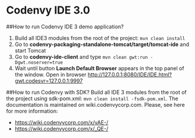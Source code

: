 # Codenvy IDE 3.0

##How to run Codenvy IDE 3 demo application?
1. Build all IDE3 modules from the root of the project: ```mvn clean install```
2. Go to **codenvy-packaging-standalone-tomcat/target/tomcat-ide** and start Tomcat
3. Go to **codenvy-ide-client** and type ```mvn clean gwt:run -Dgwt.noserver=true```
4. Wait until button **Launch Default Browser** appears in the top panel of the window.
Open in browser http://127.0.0.1:8080/IDE/IDE.html?gwt.codesvr=127.0.0.1:9997

##How to run Codenvy with SDK?
Build all IDE 3 modules from the root of the project using sdk-pom.xml: ```mvn clean install -fsdk-pom.xml```.
The documentation is maintained on wiki.codenvycorp.com. Please, see here for more information:
* https://wiki.codenvycorp.com/x/vAE-/
* https://wiki.codenvycorp.com/x/_QE-/

